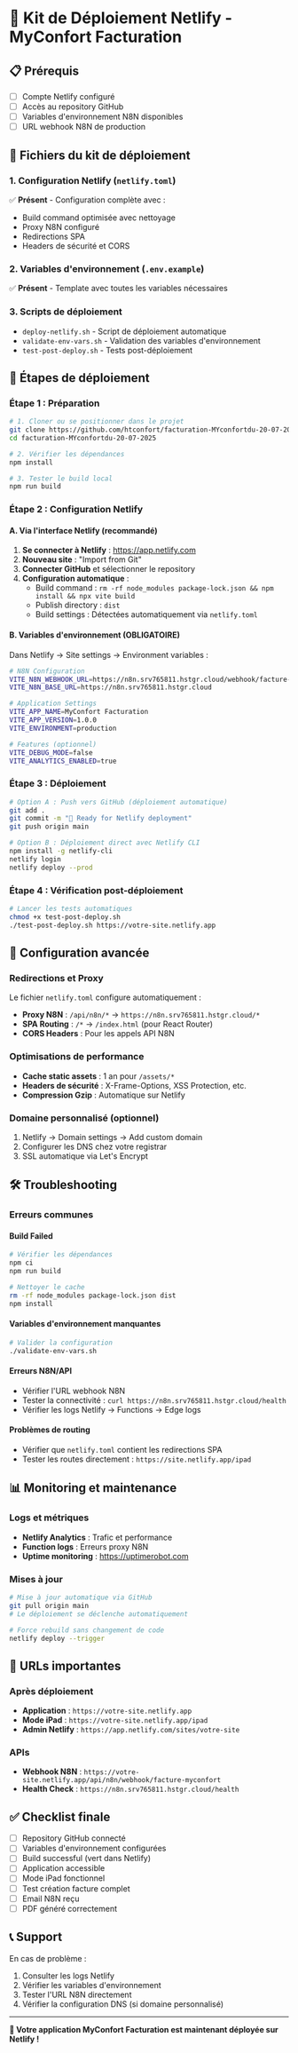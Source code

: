 # 🚀 Kit de Déploiement Netlify - MyConfort Facturation

## 📋 Prérequis
- [ ] Compte Netlify configuré
- [ ] Accès au repository GitHub
- [ ] Variables d'environnement N8N disponibles
- [ ] URL webhook N8N de production

## 📁 Fichiers du kit de déploiement

### 1. Configuration Netlify (`netlify.toml`)
✅ **Présent** - Configuration complète avec :
- Build command optimisée avec nettoyage
- Proxy N8N configuré
- Redirections SPA
- Headers de sécurité et CORS

### 2. Variables d'environnement (`.env.example`)
✅ **Présent** - Template avec toutes les variables nécessaires

### 3. Scripts de déploiement
- `deploy-netlify.sh` - Script de déploiement automatique
- `validate-env-vars.sh` - Validation des variables d'environnement
- `test-post-deploy.sh` - Tests post-déploiement

## 🎯 Étapes de déploiement

### Étape 1 : Préparation
```bash
# 1. Cloner ou se positionner dans le projet
git clone https://github.com/htconfort/facturation-MYconfortdu-20-07-2025.git
cd facturation-MYconfortdu-20-07-2025

# 2. Vérifier les dépendances
npm install

# 3. Tester le build local
npm run build
```

### Étape 2 : Configuration Netlify

#### A. Via l'interface Netlify (recommandé)
1. **Se connecter à Netlify** : https://app.netlify.com
2. **Nouveau site** : "Import from Git"
3. **Connecter GitHub** et sélectionner le repository
4. **Configuration automatique** :
   - Build command : `rm -rf node_modules package-lock.json && npm install && npx vite build`
   - Publish directory : `dist`
   - Build settings : Détectées automatiquement via `netlify.toml`

#### B. Variables d'environnement (OBLIGATOIRE)
Dans Netlify → Site settings → Environment variables :

```bash
# N8N Configuration
VITE_N8N_WEBHOOK_URL=https://n8n.srv765811.hstgr.cloud/webhook/facture-myconfort
VITE_N8N_BASE_URL=https://n8n.srv765811.hstgr.cloud

# Application Settings
VITE_APP_NAME=MyConfort Facturation
VITE_APP_VERSION=1.0.0
VITE_ENVIRONMENT=production

# Features (optionnel)
VITE_DEBUG_MODE=false
VITE_ANALYTICS_ENABLED=true
```

### Étape 3 : Déploiement
```bash
# Option A : Push vers GitHub (déploiement automatique)
git add .
git commit -m "🚀 Ready for Netlify deployment"
git push origin main

# Option B : Déploiement direct avec Netlify CLI
npm install -g netlify-cli
netlify login
netlify deploy --prod
```

### Étape 4 : Vérification post-déploiement
```bash
# Lancer les tests automatiques
chmod +x test-post-deploy.sh
./test-post-deploy.sh https://votre-site.netlify.app
```

## 🔧 Configuration avancée

### Redirections et Proxy
Le fichier `netlify.toml` configure automatiquement :
- **Proxy N8N** : `/api/n8n/*` → `https://n8n.srv765811.hstgr.cloud/*`
- **SPA Routing** : `/*` → `/index.html` (pour React Router)
- **CORS Headers** : Pour les appels API N8N

### Optimisations de performance
- **Cache static assets** : 1 an pour `/assets/*`
- **Headers de sécurité** : X-Frame-Options, XSS Protection, etc.
- **Compression Gzip** : Automatique sur Netlify

### Domaine personnalisé (optionnel)
1. Netlify → Domain settings → Add custom domain
2. Configurer les DNS chez votre registrar
3. SSL automatique via Let's Encrypt

## 🛠️ Troubleshooting

### Erreurs communes

#### Build Failed
```bash
# Vérifier les dépendances
npm ci
npm run build

# Nettoyer le cache
rm -rf node_modules package-lock.json dist
npm install
```

#### Variables d'environnement manquantes
```bash
# Valider la configuration
./validate-env-vars.sh
```

#### Erreurs N8N/API
- Vérifier l'URL webhook N8N
- Tester la connectivité : `curl https://n8n.srv765811.hstgr.cloud/health`
- Vérifier les logs Netlify → Functions → Edge logs

#### Problèmes de routing
- Vérifier que `netlify.toml` contient les redirections SPA
- Tester les routes directement : `https://site.netlify.app/ipad`

## 📊 Monitoring et maintenance

### Logs et métriques
- **Netlify Analytics** : Trafic et performance
- **Function logs** : Erreurs proxy N8N
- **Uptime monitoring** : https://uptimerobot.com

### Mises à jour
```bash
# Mise à jour automatique via GitHub
git pull origin main
# Le déploiement se déclenche automatiquement

# Force rebuild sans changement de code
netlify deploy --trigger
```

## 🎯 URLs importantes

### Après déploiement
- **Application** : `https://votre-site.netlify.app`
- **Mode iPad** : `https://votre-site.netlify.app/ipad`
- **Admin Netlify** : `https://app.netlify.com/sites/votre-site`

### APIs
- **Webhook N8N** : `https://votre-site.netlify.app/api/n8n/webhook/facture-myconfort`
- **Health Check** : `https://n8n.srv765811.hstgr.cloud/health`

## ✅ Checklist finale

- [ ] Repository GitHub connecté
- [ ] Variables d'environnement configurées
- [ ] Build successful (vert dans Netlify)
- [ ] Application accessible
- [ ] Mode iPad fonctionnel
- [ ] Test création facture complet
- [ ] Email N8N reçu
- [ ] PDF généré correctement

## 📞 Support

En cas de problème :
1. Consulter les logs Netlify
2. Vérifier les variables d'environnement
3. Tester l'URL N8N directement
4. Vérifier la configuration DNS (si domaine personnalisé)

---

**🎉 Votre application MyConfort Facturation est maintenant déployée sur Netlify !**
